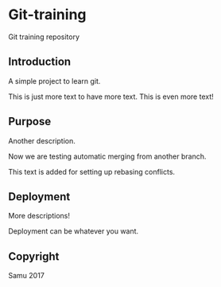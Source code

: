 # Git-training
Git training repository

## Introduction
A simple project to learn git.

This is just more text to have more text. This is even more text!

## Purpose
Another description.

Now we are testing automatic merging from another branch.

This text is added for setting up rebasing conflicts.

## Deployment
More descriptions!

Deployment can be whatever you want.

## Copyright
Samu 2017